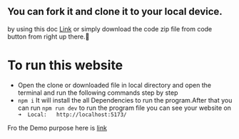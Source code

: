 ## You can fork it and clone it to your local device.

by using this doc [Link](https://docs.github.com/en/get-started/quickstart/fork-a-repo) or simply download the code zip file from code button from right up there.🚀

# To run this website

- Open the clone or downloaded file in local directory and open the terminal and run the following commands step by step
- `npm i`
  It will install the all Dependencies to run the program.After that you can run
  `npm run dev` to run the program file
  you can see your website on `
➜  Local:   http://localhost:5173/`

Fro the Demo purpose here is [link](https://aster-web-development-assessment.vercel.app/)
